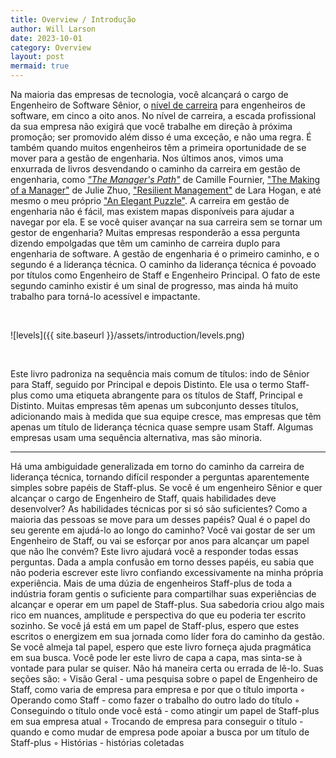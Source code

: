 ```yaml
---
title: Overview / Introdução
author: Will Larson 
date: 2023-10-01
category: Overview
layout: post
mermaid: true
---
```


Na maioria das empresas de tecnologia, você alcançará o cargo de Engenheiro de Software Sênior, o [nível de carreira](https://lethain.com/mailbag-beyond-career-level/) para engenheiros de software, em cinco a oito anos. No nível de carreira, a escada profissional da sua empresa não exigirá que você trabalhe em direção à próxima promoção; ser promovido além disso é uma exceção, e não uma regra. É também quando muitos engenheiros têm a primeira oportunidade de se mover para a gestão de engenharia.
Nos últimos anos, vimos uma enxurrada de livros desvendando o caminho da carreira em gestão de engenharia, como *["The Manager's Path"](https://www.amazon.com/dp/1491973897)* de Camille Fournier, ["The Making of a Manager"](https://www.amazon.com/dp/0735219567/)  de Julie Zhuo, ["Resilient Management"](https://resilient-management.com/) de Lara Hogan, e até mesmo o meu próprio ["An Elegant Puzzle"](https://www.amazon.com/dp/1732265186). A carreira em gestão de engenharia não é fácil, mas existem mapas disponíveis para ajudar a navegar por ela.
E se você quiser avançar na sua carreira sem se tornar um gestor de engenharia? Muitas empresas responderão a essa pergunta dizendo empolgadas que têm um caminho de carreira duplo para engenharia de software. A gestão de engenharia é o primeiro caminho, e o segundo é a liderança técnica. O caminho da liderança técnica é povoado por títulos como Engenheiro de Staff e Engenheiro Principal. O fato de este segundo caminho existir é um sinal de progresso, mas ainda há muito trabalho para torná-lo acessível e impactante.

<br>

![levels]({{ site.baseurl }}/assets/introduction/levels.png)

<br>

Este livro padroniza na sequência mais comum de títulos: indo de Sênior para Staff, seguido por Principal e depois Distinto. Ele usa o termo Staff-plus como uma etiqueta abrangente para os títulos de Staff, Principal e Distinto. Muitas empresas têm apenas um subconjunto desses títulos, adicionando mais à medida que sua equipe cresce, mas empresas que têm apenas um título de liderança técnica quase sempre usam Staff. Algumas empresas usam uma sequência alternativa, mas são minoria.

--------------

Há uma ambiguidade generalizada em torno do caminho da carreira de liderança técnica, tornando difícil responder a perguntas aparentemente simples sobre papéis de Staff-plus. Se você é um engenheiro Sênior e quer alcançar o cargo de Engenheiro de Staff, quais habilidades deve desenvolver? As habilidades técnicas por si só são suficientes? Como a maioria das pessoas se move para um desses papéis? Qual é o papel do seu gerente em ajudá-lo ao longo do caminho? Você vai gostar de ser um Engenheiro de Staff, ou vai se esforçar por anos para alcançar um papel que não lhe convém? Este livro ajudará você a responder todas essas perguntas.
Dada a ampla confusão em torno desses papéis, eu sabia que não poderia escrever este livro confiando excessivamente na minha própria experiência. Mais de uma dúzia de engenheiros Staff-plus de toda a indústria foram gentis o suficiente para compartilhar suas experiências de alcançar e operar em um papel de Staff-plus. Sua sabedoria criou algo mais rico em nuances, amplitude e perspectiva do que eu poderia ter escrito sozinho.
Se você já está em um papel de Staff-plus, espero que estes escritos o energizem em sua jornada como líder fora do caminho da gestão. Se você almeja tal papel, espero que este livro forneça ajuda pragmática em sua busca.
Você pode ler este livro de capa a capa, mas sinta-se à vontade para pular se quiser. Não há maneira certa ou errada de lê-lo.
Suas seções são:
◦ Visão Geral - uma pesquisa sobre o papel de Engenheiro de Staff, como varia de empresa para empresa e por que o título importa
◦ Operando como Staff - como fazer o trabalho do outro lado do título
◦ Conseguindo o título onde você está - como atingir um papel de Staff-plus em sua empresa atual
◦ Trocando de empresa para conseguir o título - quando e como mudar de empresa pode apoiar a busca por um título de Staff-plus
◦ Histórias - histórias coletadas